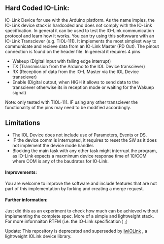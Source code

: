 
## Hard Coded IO-Link:

IO-Link Device for use with the Arduino platform. As the name imples, the IO-Link device stack is hardcoded and does not comply with the IO-Link specification. In general it can be used to test the IO-Link communication protocol and learn how it works. You can try using this softwware with an IO-Link Transciever (e.g. TIOL-111).  It implements the most simplest way to communicate and recieve data from an IO-Link Master (PD Out). The pinout connection is found on the header file. In general it requires 4 pins

* Wakeup (Digital Input with falling edge interrupt) <br>
* TX (Transmission from the Arduino to the IOL Device transciever)<br>
* RX (Reception of data from the IO-L Master via the IOL Device transciever)<br>
* Enable (Digital output, when HIGH it allows to send data to the transciever otherwise its in reception mode or waiting for the Wakuep signal)<br>

Note: only tested with TIOL-111. IF using any other transciever the functionality of the pins may need to be modified accordingly.

## Limitations

* The IOL Device does not include use of Parameters, Events or DS. 
* IF the device comm is interrupted, it requires to reset the SW as it does not implement the device mode handler.
* Blocking the main task with any other task might interrupt the program, as IO-Link expects a maxmimum device response time of 10/COM where COM is any of the baudrates for IO-Link.




#### Improvements:

You are welcome to improve the software and include features that are not part of this implementation by forking and creating a merge request.

#### Further information:

Just did this as an experiment to check how much can be achieved without implementing the complete spec. More of a simple and lightweight stack. <br>
For more informaiton RTFM (i.e. the IO-Link specification ) ;)  

Update: This repository is deprecated and superseded by [lwIOLink](https://github.com/unref-ptr/lwIOLink) , a lightweight IOLink device library.


